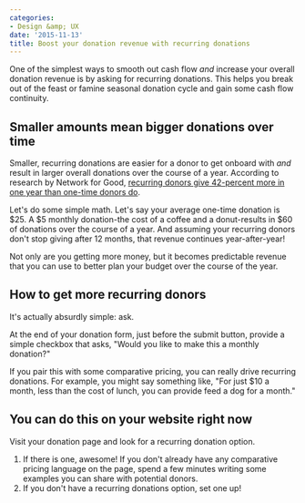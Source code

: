```yaml
---
categories:
- Design &amp; UX
date: '2015-11-13'
title: Boost your donation revenue with recurring donations
---
```


One of the simplest ways to smooth out cash flow *and* increase your overall donation revenue is by asking for recurring donations. This helps you break out of the feast or famine seasonal donation cycle and gain some cash flow continuity.

<!--more-->

## Smaller amounts mean bigger donations over time

Smaller, recurring donations are easier for a donor to get onboard with *and* result in larger overall donations over the course of a year. According to research by Network for Good, [recurring donors give 42-percent more in one year than one-time donors do](http://www.networkforgood.com/nonprofitblog/new-infographic-why-recurring-giving-matters/).

Let's do some simple math. Let's say your average one-time donation is $25. A $5 monthly donation-the cost of a coffee and a donut-results in $60 of donations over the course of a year. And assuming your recurring donors don't stop giving after 12 months, that revenue continues year-after-year!

Not only are you getting more money, but it becomes predictable revenue that you can use to better plan your budget over the course of the year.

## How to get more recurring donors

It's actually absurdly simple: ask.

At the end of your donation form, just before the submit button, provide a simple checkbox that asks, "Would you like to make this a monthly donation?"

If you pair this with some comparative pricing, you can really drive recurring donations. For example, you might say something like, "For just $10 a month, less than the cost of lunch, you can provide feed a dog for a month."

## You can do this on your website right now

Visit your donation page and look for a recurring donation option.

1. If there is one, awesome! If you don't already have any comparative pricing language on the page, spend a few minutes writing some examples you can share with potential donors.
2. If you don't have a recurring donations option, set one up!